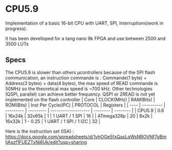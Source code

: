 # CPU5.9
Implementation of a basic 16-bit CPU with UART, SPI, Interruptions(work in progress).

It has been develloped for a tang nano 9k FPGA and use between 2500 and 3500 LUTs

## Specs
The CPU5.9 is slower than others µcontrollers because of the SPI flash communication, an instruction commande is : Commande(1 byte) + Address(3 bytes) + data(4 bytes), the max speed of READ commande is 50MHz so the theoretical max speed is ~700 kHz. Other technologies (QSPI, parallel) can achieve better frequency. QSPI or 2READ is not yet implemented on the flash controller
| Core | CLOCK(MHz) | RAM(Bits) | ROM(Bits) | Inst Per Cycle(IPC) | PROTOCOL | Registers |
| ---- | ---------- | --------- | --------- | ------------------- | -------- | -------- |
| CPU5.9 | 0.6 | 16x24k | 32x65k | 1 | 1 UART / 1 SPI | 16 |
| ATmega328p | 20 | 8x2k | 16x32k | 1 - 0.25 | 1 UART / 1 SPI / 1 I2C | 32 |

Here is the instruction set (ISA) : https://docs.google.com/spreadsheets/d/1vhOGe5fxQasLqWsNROVNf7gBmljAszf1FUEZTxNj6Uk/edit?usp=sharing
